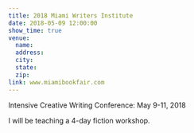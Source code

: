 ```yaml
---
title: 2018 Miami Writers Institute
date: 2018-05-09 12:00:00
show_time: true
venue:
  name:
  address:
  city:
  state:
  zip:
link: www.miamibookfair.com
---
```



Intensive Creative Writing Conference: May 9-11, 2018

I will be teaching a 4-day fiction workshop.&nbsp;